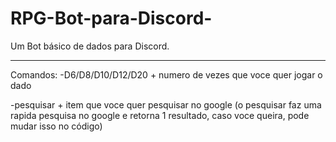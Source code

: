 # RPG-Bot-para-Discord-
Um Bot básico de dados para Discord.

----------------------------------

Comandos:
-D6/D8/D10/D12/D20 + numero de vezes que voce quer jogar o dado

-pesquisar + item que voce quer pesquisar no google
(o pesquisar faz uma rapida pesquisa no google e retorna 1 resultado, caso voce queira, pode mudar
isso no código)
